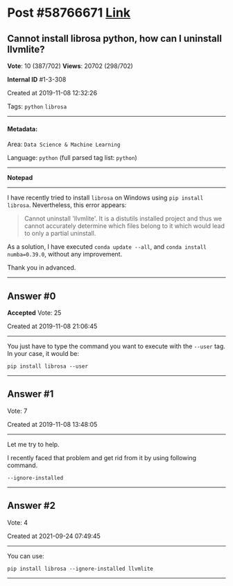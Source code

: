 
# Post \#58766671 [Link](https://stackoverflow.com/questions/58766671/)

## Cannot install librosa python, how can I uninstall llvmlite?

**Vote**: 10 (387/702) **Views**: 20702 (298/702) 

**Internal ID** \#1-3-308

Created at 2019-11-08 12:32:26

Tags: `python` `librosa`

----------

#### Metadata:

Area: `Data Science & Machine Learning`

Language: `python` (full parsed tag list: `python`)

----------

**Notepad**


----------

I have recently tried to install `librosa` on Windows using `pip install librosa`. Nevertheless, this error appears:

> Cannot uninstall 'llvmlite'. It is a distutils installed project and
  thus we cannot accurately determine which files belong to it which
  would lead to only a partial uninstall.

As a solution, I have executed `conda update --all`, and `conda install numba=0.39.0`, without any improvement.

Thank you in advanced.


----------
        
## Answer \#0

**Accepted** Vote: 25

Created at 2019-11-08 21:06:45

------------

You just have to type the command you want to execute with the `--user` tag. 
In your case, it would be:

```
pip install librosa --user
```



------------
    
    
## Answer \#1

 Vote: 7

Created at 2019-11-08 13:48:05

------------

Let me try to help.

I recently faced that problem and get rid from it by using following command.

```
--ignore-installed
```



------------
    
    
## Answer \#2

 Vote: 4

Created at 2021-09-24 07:49:45

------------

You can use:
```
pip install librosa --ignore-installed llvmlite
```



------------
    
    